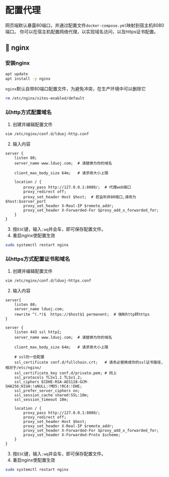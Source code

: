 # 配置代理

网页端默认暴露80端口，并通过配置文件`docker-compose.yml`映射到宿主机8080端口。
你可以在宿主机配置网络代理，以实现域名访问，以及https证书配置。

## 📡 nginx

### 安装nginx

```bash
apt update
apt install -y nginx
```

`nginx`默认自带80端口配置文件，为避免冲突，在生产环境中可以删除它
```bash
rm /etc/nginx/sites-enabled/default
```

### 以http方式配置域名

1. 创建并编辑配置文件

```bash
vim /etc/nginx/conf.d/lduoj-http.conf
```

2. 输入内容

```
server {
    listen 80;
    server_name www.lduoj.com;  # 请替换为你的域名

    client_max_body_size 64m;   # 请求体大小上限

    location / {
        proxy_pass http://127.0.0.1:8080/;  # 代理web端口
        proxy_redirect off;
        proxy_set_header Host $host;  # 若监听非80端口,请改为$host:$server_port
        proxy_set_header X-Real-IP $remote_addr;
        proxy_set_header X-Forwarded-For $proxy_add_x_forwarded_for;
    }
}
```

3. 按`ESC`键，输入`:wq`并会车，即可保存配置文件。
4. 重启nginx使配置生效
```bash
sudo systemctl restart nginx
```

### 以https方式配置证书和域名

1. 创建并编辑配置文件

```bash
vim /etc/nginx/conf.d/lduoj-https.conf
```

2. 输入内容

```
server{
    listen 80;
    server_name lduoj.com;
    rewrite ^(.*)$  https://$host$1 permanent;  # 强制http转https
}

server {
    listen 443 ssl http2;
    server_name www.lduoj.com;  # 请替换为你的域名

    client_max_body_size 64m;   # 请求体大小上限

    # ssl的一些配置
    ssl_certificate conf.d/fullchain.crt;   # 请务必替换成你的ssl证书路径,相对于/etc/nginx/
    ssl_certificate_key conf.d/private.pem; # 同上
    ssl_protocols TLSv1.1 TLSv1.2;
    ssl_ciphers ECDHE-RSA-AES128-GCM-SHA256:HIGH:!aNULL:!MD5:!RC4:!DHE;
    ssl_prefer_server_ciphers on;
    ssl_session_cache shared:SSL:10m;
    ssl_session_timeout 10m;

    location / {
        proxy_pass http://127.0.0.1:8080/;
        proxy_redirect off;
        proxy_set_header Host $host;
        proxy_set_header X-Real-IP $remote_addr;
        proxy_set_header X-Forwarded-For $proxy_add_x_forwarded_for;
        proxy_set_header X-Forwarded-Proto $scheme;
    }
}
```

3. 按`ESC`键，输入`:wq`并会车，即可保存配置文件。
4. 重启nginx使配置生效
```bash
sudo systemctl restart nginx
```
